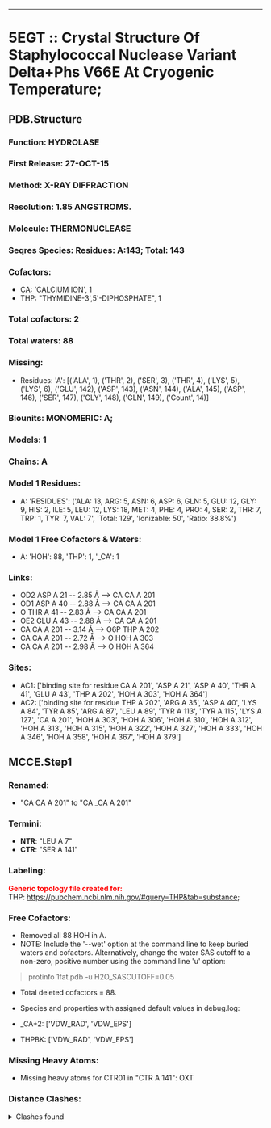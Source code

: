 ---
# 5EGT :: Crystal Structure Of Staphylococcal Nuclease Variant Delta+Phs V66E At Cryogenic Temperature;
## PDB.Structure
### Function: HYDROLASE
### First Release: 27-OCT-15
### Method: X-RAY DIFFRACTION
### Resolution: 1.85 ANGSTROMS.
### Molecule: THERMONUCLEASE
### Seqres Species: Residues: A:143; Total: 143
### Cofactors:
  -  CA:
 'CALCIUM ION', 1
  - THP:
 "THYMIDINE-3',5'-DIPHOSPHATE", 1

### Total cofactors: 2
### Total waters: 88
### Missing:
  - Residues:
 'A': [('ALA', 1), ('THR', 2), ('SER', 3), ('THR', 4), ('LYS', 5), ('LYS', 6), ('GLU', 142), ('ASP', 143), ('ASN', 144), ('ALA', 145), ('ASP', 146), ('SER', 147), ('GLY', 148), ('GLN', 149),
       ('Count', 14)]

### Biounits: MONOMERIC: A;
### Models: 1
### Chains: A
### Model 1 Residues:
  - A:
 'RESIDUES': ('ALA: 13, ARG: 5, ASN: 6, ASP: 6, GLN: 5, GLU: 12, GLY: 9, HIS: 2, ILE: 5, LEU: 12, LYS: 18, MET: 4, PHE: 4, PRO: 4, SER: 2, THR: 7, TRP: 1, TYR: 7, VAL: 7', 'Total: 129', 'Ionizable: 50',
              'Ratio: 38.8%')

### Model 1 Free Cofactors & Waters:
  - A:
 'HOH': 88, 'THP': 1, '_CA': 1

### Links:
  - OD2 ASP A 21 -- 2.85 Å --> CA  CA A 201
  - OD1 ASP A 40 -- 2.88 Å --> CA  CA A 201
  - O  THR A 41 -- 2.83 Å --> CA  CA A 201
  - OE2 GLU A 43 -- 2.88 Å --> CA  CA A 201
  - CA  CA A 201 -- 3.14 Å --> O6P THP A 202
  - CA  CA A 201 -- 2.72 Å --> O  HOH A 303
  - CA  CA A 201 -- 2.98 Å --> O  HOH A 364

### Sites:
  - AC1: ['binding site for residue CA A 201', 'ASP A  21', 'ASP A  40', 'THR A  41', 'GLU A  43', 'THP A 202', 'HOH A 303', 'HOH A 364']
  - AC2: ['binding site for residue THP A 202', 'ARG A  35', 'ASP A  40', 'LYS A  84', 'TYR A  85', 'ARG A  87', 'LEU A  89', 'TYR A 113', 'TYR A 115', 'LYS A 127', 'CA A 201', 'HOH A 303', 'HOH A 306', 'HOH A 310', 'HOH A 312', 'HOH A 313', 'HOH A 315', 'HOH A 322', 'HOH A 327', 'HOH A 333', 'HOH A 346', 'HOH A 358', 'HOH A 367', 'HOH A 379']

## MCCE.Step1
### Renamed:
  - "CA    CA A 201" to "CA   _CA A 201"

### Termini:
 - <strong>NTR</strong>: "LEU A   7"
 - <strong>CTR</strong>: "SER A 141"

### Labeling:
<strong><font color='red'>Generic topology file created for:</font></strong>  
THP: https://pubchem.ncbi.nlm.nih.gov/#query=THP&tab=substance; 

### Free Cofactors:
  - Removed all 88 HOH in A.
  - NOTE: Include the '--wet' option at the command line to keep buried waters and cofactors. Alternatively, change the water SAS cutoff to a non-zero, positive number using the command line 'u' option:
  > protinfo 1fat.pdb -u H2O_SASCUTOFF=0.05
  - Total deleted cofactors = 88.
  - Species and properties with assigned default values in debug.log:

  - _CA+2: ['VDW_RAD', 'VDW_EPS']

  - THPBK: ['VDW_RAD', 'VDW_EPS']


### Missing Heavy Atoms:
  -    Missing heavy atoms for CTR01 in "CTR A 141":   OXT

### Distance Clashes:
<details><summary>Clashes found</summary>

- d= 1.52: " CA  NTR A   7" to " CB  LEU A   7"

</details>

